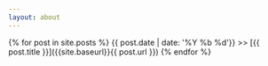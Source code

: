 ```yaml
---
layout: about
---
```



{% for post in site.posts %}
  {{ post.date | date: '%Y %b %d'}} >> [{{ post.title }}]({{site.baseurl}}{{ post.url }})
{% endfor %}